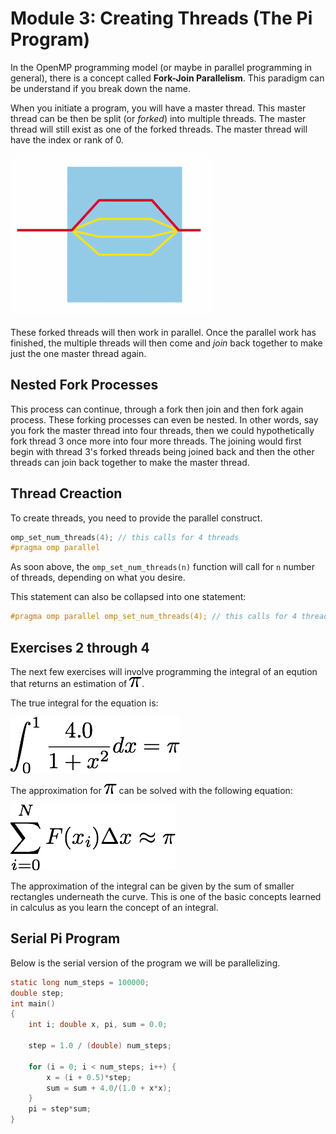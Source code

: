 # Module 3: Creating Threads (The Pi Program)

In the OpenMP programming model (or maybe in parallel programming in general),
there is a concept called **Fork-Join Parallelism**. This paradigm can be
understand if you break down the name. 

When you initiate a program, you will have a master thread. This master thread
can be then be split (or *forked*) into multiple threads. The master thread will
still exist as one of the forked threads. The master thread will have the index
or rank of 0. 

![Fork-Join Parallelism][fork-join]

These forked threads will then work in parallel. Once the parallel work has
finished, the multiple threads will then come and *join* back together to make
just the one master thread again. 

[fork-join]: ./figures/fork-join.png

## Nested Fork Processes

This process can continue, through a fork then join and then fork again process.
These forking processes can even be nested. In other words, say you fork the
master thread into four threads, then we could hypothetically fork thread 3 once
more into four more threads. The joining would first begin with thread 3's
forked threads being joined back and then the other threads can join back
together to make the master thread.

## Thread Creaction

To create threads, you need to provide the parallel construct.

```C
omp_set_num_threads(4); // this calls for 4 threads
#pragma omp parallel
```
As soon above, the `omp_set_num_threads(n)` function will call for `n` number of
threads, depending on what you desire.

This statement can also be collapsed into one statement:

```C
#pragma omp parallel omp_set_num_threads(4); // this calls for 4 threads
```

## Exercises 2 through 4

The next few exercises will involve programming the integral of an eqution that
returns an estimation of ![The math constant pi][pi].

The true integral for the equation is: 

![The integral to estimate pi][integral]

The approximation for ![The math constant pi][pi] can be solved with the
following equation:

![The summation approximation for pi][approx]

The approximation of the integral can be given by the sum of smaller rectangles
underneath the curve. This is one of the basic concepts learned in calculus as
you learn the concept of an integral.

[pi]: ./figures/pi.png
[integral]: ./figures/integral.png
[approx]: ./figures/approx-pi.png

## Serial Pi Program

Below is the serial version of the program we will be parallelizing.

```C
static long num_steps = 100000;
double step;
int main()
{
    int i; double x, pi, sum = 0.0;

    step = 1.0 / (double) num_steps;

    for (i = 0; i < num_steps; i++) {
        x = (i + 0.5)*step;
        sum = sum + 4.0/(1.0 + x*x);
    }
    pi = step*sum;
}
```
